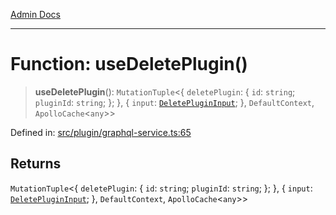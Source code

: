 [Admin Docs](/)

---

# Function: useDeletePlugin()

> **useDeletePlugin**(): `MutationTuple`\<\{ `deletePlugin`: \{ `id`: `string`; `pluginId`: `string`; \}; \}, \{ `input`: [`DeletePluginInput`](../interfaces/DeletePluginInput.md); \}, `DefaultContext`, `ApolloCache`\<`any`\>\>

Defined in: [src/plugin/graphql-service.ts:65](https://github.com/PalisadoesFoundation/talawa-admin/blob/main/src/plugin/graphql-service.ts#L65)

## Returns

`MutationTuple`\<\{ `deletePlugin`: \{ `id`: `string`; `pluginId`: `string`; \}; \}, \{ `input`: [`DeletePluginInput`](../interfaces/DeletePluginInput.md); \}, `DefaultContext`, `ApolloCache`\<`any`\>\>

